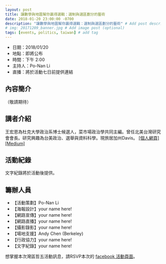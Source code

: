 ```yaml
---
layout: post
title: 讓數學與地圖幫你贏得選戰：選制與選區劃分的藝術
date: 2018-01-20 23:00:00 -0700
description: "讓數學與地圖幫你贏得選戰：選制與選區劃分的藝術" # Add post description (optional)
# img: 20171209_banner.jpg # Add image post (optional)
tags: [events, politics, taiwan] # add tag
---
```



- 日期：2018/01/20
- 地點：即將公布
- 時間：下午 2:00
- 主持人：Po-Nan Li
- 直播：將於活動七日前提供連結

## 內容簡介

（敬請期待）

## 講者介紹

王宏恩為杜克大學政治系博士候選人，菜市場政治學共同主編。曾任北美台灣研究會會長。研究興趣為台美政治、選舉與資料科學。現旅居加州Davis。 [[個人網頁]](https://sites.duke.edu/austinwang/) [[Medium]](https://medium.com/@austinwang_23988)

## 活動紀錄

文字紀錄將於活動後提供。

## 籌辦人員

- 【活動策劃】Po-Nan Li
- 【海報設計】your name here!
- 【網路宣傳】your name here!
- 【網路直播】your name here!
- 【攝影錄影】your name here!
- 【場地支援】Andy Chen (Berkeley)
- 【行政協力】your name here!
- 【文字紀錄】your name here!

想掌握本次灣區哲五活動訊息，請RSVP本次的 [facebook 活動頁面](https://www.facebook.com/events/301872903634297/)。
